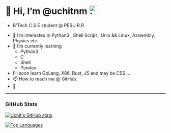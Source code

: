 # 👋 Hi, I’m @uchitnm <img src="https://user-images.githubusercontent.com/1303154/88677602-1635ba80-d120-11ea-84d8-d263ba5fc3c0.gif" width="28px" alt="hi">
* B'Tech C.S.E student @ PESU R.R
- 👀 I’m interested in Python3 , Shell Script , Unix && Linux, Assiembly, Physics etc.
- 🌱 I’m currently learning 
    + Python3
    + C
    + Shell
    + Pandas 
- I'll soon learn GoLang, X86, Rust, JS and may be CSS....
- 📫 How to reach me @ GitHub.
-  
---

### GitHub Stats

[![Uchit's GitHub stats](https://github-readme-stats.vercel.app/api?username=uchitnm&count_private=true&show_icons=true&theme=cobalt)](https://github.com/uchitnm)

[![Top Languages](https://github-readme-stats.vercel.app/api/top-langs/?username=uchitnm&layout=compact)](https://github.com/uchitnm)

<!-- ![](https://komarev.com/ghpvc/?username=uchitnm) -->

<!---
uchitnm/uchitnm is a ✨ special ✨ repository because its `README.md` (this file) appears on your GitHub profile.
You can click the Preview link to take a look at your changes.
--->

